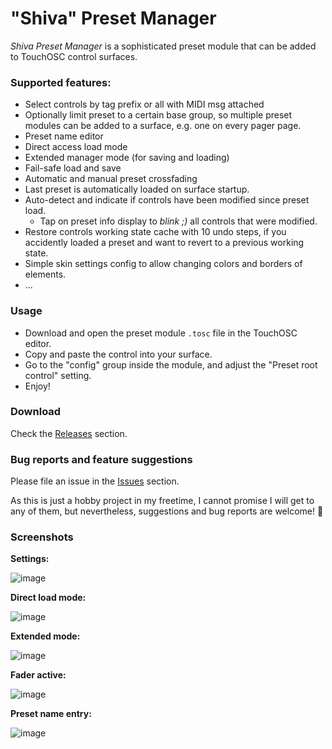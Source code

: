 # "Shiva" Preset Manager

*Shiva Preset Manager* is a sophisticated preset module that can be added to TouchOSC control surfaces.

### Supported features:
- Select controls by tag prefix or all with MIDI msg attached
- Optionally limit preset to a certain base group, so multiple preset modules can be added to a surface, e.g. one on every pager page.
- Preset name editor
- Direct access load mode
- Extended manager mode (for saving and loading)
- Fail-safe load and save
- Automatic and manual preset crossfading
- Last preset is automatically loaded on surface startup.
- Auto-detect and indicate if controls have been modified since preset load.
  - Tap on preset info display to *blink ;)* all controls that were modified.
- Restore controls working state cache with 10 undo steps, if you accidently loaded a preset and want to revert to a previous working state.
- Simple skin settings config to allow changing colors and borders of elements.
- ...

### Usage

- Download and open the preset module `.tosc` file in the TouchOSC editor.
- Copy and paste the control into your surface.
- Go to the "config" group inside the module, and adjust the "Preset root control" setting.
- Enjoy!

### Download

Check the [Releases](https://github.com/bobbadshy/touchosc_shiva_preset_manager/releases) section.

### Bug reports and feature suggestions

Please file an issue in the [Issues](https://github.com/bobbadshy/touchosc_shiva_preset_manager/issues) section.

As this is just a hobby project in my freetime, I cannot promise I will get to any of them, but nevertheless, suggestions and bug reports are welcome! 🙂

### Screenshots

**Settings:**

![image](https://github.com/user-attachments/assets/8d03c7e0-a5eb-4802-85f9-55430766c563)

**Direct load mode:**

![image](https://github.com/user-attachments/assets/d015df2b-acfe-4626-9107-6bfba0beae03)

**Extended mode:**

![image](https://github.com/user-attachments/assets/5019d143-d3fd-40db-aefe-de0d16441ba0)

**Fader active:**

![image](https://github.com/user-attachments/assets/7e2174ea-d617-4fb6-9db4-e45d6da983ee)

**Preset name entry:**

![image](https://github.com/user-attachments/assets/0bbdb360-eeb9-40d9-b6c4-0a1b41254911)


